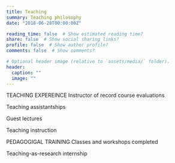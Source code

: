 ```yaml
---
title: Teaching
summary: Teaching philosophy
date: "2018-06-28T00:00:00Z"

reading_time: false  # Show estimated reading time?
share: false  # Show social sharing links?
profile: false  # Show author profile?
comments: false  # Show comments?

# Optional header image (relative to `assets/media/` folder).
header:
  caption: ""
  image: ""
---
```


TEACHING EXPEREINCE
Instructor of record
course evaluations

Teaching assistantships

Guest lectures

Teaching instruction

PEDAGOGIGAL TRAINING
Classes and workshops completed

Teaching-as-research internship
 
 

